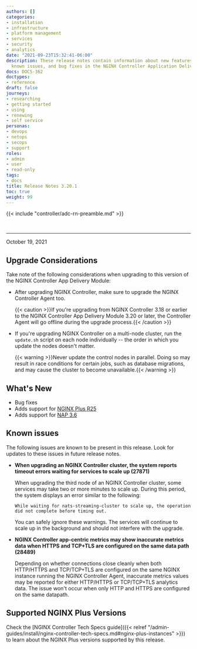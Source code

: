 ```yaml
---
authors: []
categories:
- installation
- infrastructure
- platform management
- services
- security
- analytics
date: "2021-09-23T15:32:41-06:00"
description: These release notes contain information about new features, improvements,
  known issues, and bug fixes in the NGINX Controller Application Delivery Module.
docs: DOCS-362
doctypes:
- reference
draft: false
journeys:
- researching
- getting started
- using
- renewing
- self service
personas:
- devops
- netops
- secops
- support
roles:
- admin
- user
- read-only
tags:
- docs
title: Release Notes 3.20.1
toc: true
weight: 99
---
```


{{< include "controller/adc-rn-preamble.md" >}}

&nbsp;

---

October 19, 2021

## Upgrade Considerations

Take note of the following considerations when upgrading to this version of the NGINX Controller App Delivery Module:

- After upgrading NGINX Controller, make sure to upgrade the NGINX Controller Agent too.

  {{< caution >}}If you're upgrading from NGINX Controller 3.18 or earlier to the NGINX Controller App Delivery Module 3.20 or later, the Controller Agent will go offline during the upgrade process.{{< /caution >}}

- If you're upgrading NGINX Controller on a multi-node cluster, run the `update.sh` script on each node individually -- the order in which you update the nodes doesn't matter.

  {{< warning >}}Never update the control nodes in parallel. Doing so may result in race conditions for certain jobs, such as database migrations, and may cause the cluster to become unavailable.{{< /warning >}}

## What's New

- Bug fixes
- Adds support for [NGINX Plus R25](https://docs.nginx.com/nginx/releases/#nginxplusrelease-25-r25)
- Adds support for [NAP 3.6](https://docs.nginx.com/nginx-app-protect/releases/#release-36)

## Known issues

The following issues are known to be present in this release. Look for updates to these issues in future release notes.

- **When upgrading an NGINX Controller cluster, the system reports timeout errors waiting for services to scale up (27871)**

  When upgrading the third node of an NGINX Controller cluster, some services may take two or more minutes to scale up. During this period, the system displays an error similar to the following:
  
  ``` text
  While waiting for nats-streaming-cluster to scale up, the operation did not complete before timing out.
  ```

  You can safely ignore these warnings. The services will continue to scale up in the background and should not interfere with the upgrade.
  
- **NGINX Controller app-centric metrics may show inaccurate metrics data when HTTPS and TCP+TLS are configured on the same data path (28489)**

  Depending on whether connections close cleanly when both HTTP/HTTPS and TCP/TCP+TLS are configured on the same NGINX instance running the NGINX Controller Agent, inaccurate metrics values may be reported for either HTTP/HTTPS or TCP/TCP+TLS analytics data. The issue won't occur when only HTTP and HTTPS are configured on the same datapath.

## Supported NGINX Plus Versions

Check the [NGINX Controller Tech Specs guide]({{< relref "/admin-guides/install/nginx-controller-tech-specs.md#nginx-plus-instances" >}}) to learn about the NGINX Plus versions supported by this release.
